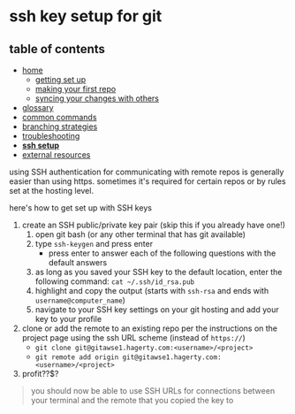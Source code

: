 # ssh key setup for git

## table of contents
* [home](README.md)
    * [getting set up](README.md#getting-set-up)
    * [making your first repo](README.md#making-your-first-repo)
    * [syncing your changes with others](README.md#syncing-your-changes-with-others)
* [glossary](glossary.md)
* [common commands](common_commands.md)
* [branching strategies](branching_strategies.md)
* [troubleshooting](troubleshooting.md)
* **[ssh setup](ssh_setup.md)**
* [external resources](README.md#external-resources.md)



using SSH authentication for communicating with remote repos is generally easier than using https. sometimes it's required for certain repos or by rules set at the hosting level.

here's how to get set up with SSH keys

1. create an SSH public/private key pair (skip this if you already have one!)
    1. open git bash (or any other terminal that has git available)
    1. type `ssh-keygen` and press enter
        * press enter to answer each of the following questions with the default answers
    1. as long as you saved your SSH key to the default location, enter the following command: `cat ~/.ssh/id_rsa.pub`
    1. highlight and copy the output (starts with `ssh-rsa` and ends with `username@computer_name`)
    1. navigate to your SSH key settings on your git hosting and add your key to your profile
1. clone or add the remote to an existing repo per the instructions on the project page using the ssh URL scheme (instead of `https://`)
    * `git clone git@gitawse1.hagerty.com:<username>/<project>`
    * `git remote add origin git@gitawse1.hagerty.com:<username>/<project>`
1. profit??$?

> you should now be able to use SSH URLs for connections between your terminal and the remote that you copied the key to
